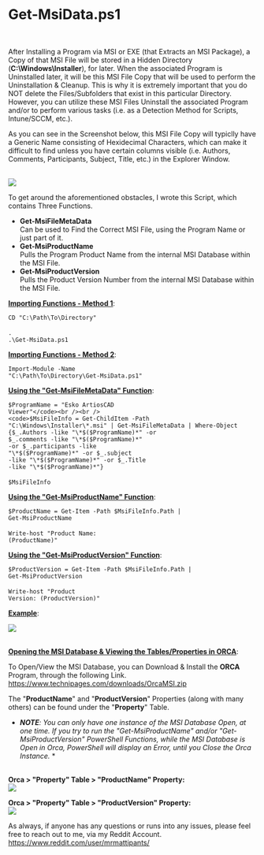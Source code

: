 <h1>Get-MsiData.ps1</h1><br />

After Installing a Program via MSI or EXE (that Extracts an MSI Package), a Copy of that MSI File will be stored in a Hidden Directory (**C:\Windows\Installer**), for later. When the associated Program is Uninstalled later, it will be this MSI File Copy that will be used to perform the Uninstallation & Cleanup. This is why it is extremely important that you do NOT delete the Files/Subfolders that exist in this particular Directory. However, you can utilize these MSI Files Uninstall the associated Program and/or to perform various tasks (i.e. as a Detection Method for Scripts, Intune/SCCM, etc.).<br />

As you can see in the Screenshot below, this MSI File Copy will typiclly have a Generic Name consisting of Hexidecimal Characters, which can make it difficult to find unless you have certain columns visible (i.e. Authors, Comments, Participants, Subject, Title, etc.) in the Explorer Window.<br /><br />

<img src="https://i.imgur.com/StGujBB.png">

To get around the aforementioned obstacles, I wrote this Script, which contains Three Functions.<br />

- <b>Get-MsiFileMetaData</b><br />
     Can be used to Find the Correct MSI File, using the Program Name or just part of it.<br />
- <b>Get-MsiProductName</b><br />
     Pulls the Program Product Name from the internal MSI Database within the MSI File.<br />
- <b>Get-MsiProductVersion</b><br />
     Pulls the Product Version Number from the internal MSI Database within the MSI File.<br />

<b><ins>Importing Functions - Method 1</ins></b>:<br />

<code>CD "C:\Path\To\Directory"</code><br /><br />
<code>. .\Get-MsiData.ps1</code><br />

<b><ins>Importing Functions - Method 2</ins></b>:<br />

<code>Import-Module -Name "C:\Path\To\Directory\Get-MsiData.ps1"</code><br />

<b><ins>Using the "Get-MsiFileMetaData" Function</ins></b>:<br />

<code>$ProgramName = "Esko ArtiosCAD Viewer"</code><br /><br />
<code>$MsiFileInfo = Get-ChildItem -Path "C:\Windows\Installer\\*.msi" | Get-MsiFileMetaData | Where-Object {$_.Authors -like "\*$($ProgramName)\*" -or $_.comments -like "\*$($ProgramName)\*" -or $_.participants -like "\*$($ProgramName)\*" -or $_.subject -like "\*$($ProgramName)\*" -or $_.Title -like "\*$($ProgramName)\*"}</code><br /><br />
<code>$MsiFileInfo</code><br />

<b><ins>Using the "Get-MsiProductName" Function</ins></b>:<br />

<code>$ProductName = Get-Item -Path $MsiFileInfo.Path | Get-MsiProductName</code><br /><br />
<code>Write-host "Product Name: $($ProductName)"</code><br />

<b><ins>Using the "Get-MsiProductVersion" Function</ins></b>:<br />

<code>$ProductVersion = Get-Item -Path $MsiFileInfo.Path | Get-MsiProductVersion</code><br /><br />
<code>Write-host "Product Version: $($ProductVersion)"</code><br />

<b><ins>Example</ins></b>:<br />

<img src="https://i.imgur.com/wgRNOjM.png"><br /><br />

<b><ins>Opening the MSI Database & Viewing the Tables/Properties in ORCA</ins></b>:<br />

To Open/View the MSI Database, you can Download & Install the **ORCA** Program, through the following Link.<br />
<a href="https://www.technipages.com/downloads/OrcaMSI.zip">https://www.technipages.com/downloads/OrcaMSI.zip</a><br />

The "**ProductName**" and "**ProductVersion**" Properties (along with many others) can be found under the "**Property**" Table.<br />

* *<b>NOTE</b>: You can only have one instance of the MSI Database Open, at one time. If you try to run the "Get-MsiProductName" and/or "Get-MsiProductVersion" PowerShell Functions, while the MSI Database is Open in Orca, PowerShell will display an Error, until you Close the Orca Instance.* *<br /><br />

**Orca > "Property" Table > "ProductName" Property:**<br />
<img src="https://i.imgur.com/TWphmc3.png"><br />

**Orca > "Property" Table > "ProductVersion" Property:**<br />
<img src="https://i.imgur.com/1JKe0rz.png"><br />

As always, if anyone has any questions or runs into any issues, please feel free to reach out to me, via my Reddit Account.<br />
<a href="https://www.reddit.com/user/mrmattipants/">https://www.reddit.com/user/mrmattipants/</a><br />
